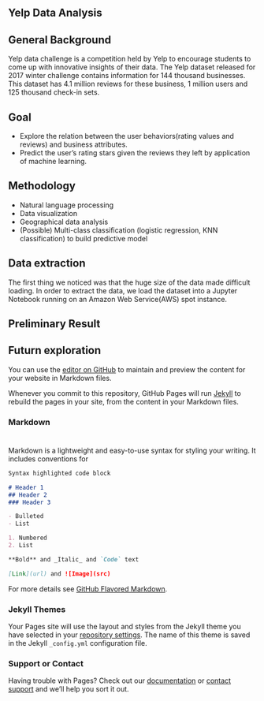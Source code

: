 ## Yelp Data Analysis ##
## General Background 
Yelp data challenge is a competition held by Yelp to encourage students to come up with innovative insights of their data. The Yelp dataset released for 2017 winter challenge contains information for 144 thousand businesses. This dataset has  4.1 million reviews for these business, 1 million users and 125 thousand check-in sets. 


## Goal
- Explore the relation between the user behaviors(rating values and reviews) and business attributes. 
- Predict the user’s rating stars given the reviews they left by application of machine learning.

## Methodology 
- Natural language processing
- Data visualization 
- Geographical data analysis
- (Possible) Multi-class classification (logistic regression, KNN classification) to build predictive model 

## Data extraction 
The first thing we noticed was that the huge size of the data made difficult loading. In order to extract the data, we load the dataset into a Jupyter Notebook running on an Amazon Web Service(AWS) spot instance.

## Preliminary Result 

## Futurn exploration

You can use the [editor on GitHub](https://github.com/Jiayi-Qu/STA-141B-Project/edit/master/README.md) to maintain and preview the content for your website in Markdown files.

Whenever you commit to this repository, GitHub Pages will run [Jekyll](https://jekyllrb.com/) to rebuild the pages in your site, from the content in your Markdown files.

### Markdown
#
Markdown is a lightweight and easy-to-use syntax for styling your writing. It includes conventions for

```markdown
Syntax highlighted code block

# Header 1
## Header 2
### Header 3

- Bulleted
- List

1. Numbered
2. List

**Bold** and _Italic_ and `Code` text

[Link](url) and ![Image](src)
```

For more details see [GitHub Flavored Markdown](https://guides.github.com/features/mastering-markdown/).

### Jekyll Themes

Your Pages site will use the layout and styles from the Jekyll theme you have selected in your [repository settings](https://github.com/Jiayi-Qu/STA-141B-Project/settings). The name of this theme is saved in the Jekyll `_config.yml` configuration file.

### Support or Contact

Having trouble with Pages? Check out our [documentation](https://help.github.com/categories/github-pages-basics/) or [contact support](https://github.com/contact) and we’ll help you sort it out.
